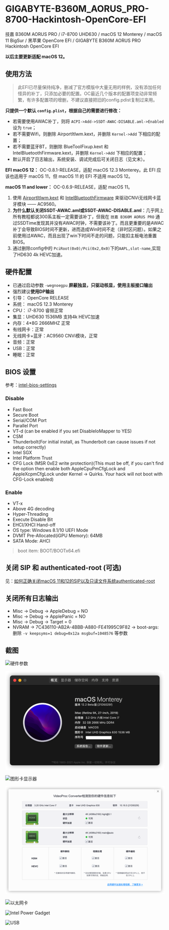 # GIGABYTE-B360M_AORUS_PRO-8700-Hackintosh-OpenCore-EFI

技嘉 B360M AORUS PRO / i7-8700 UHD630 / macOS 12 Monterey / macOS 11 BigSur / 黑苹果 OpenCore EFI / GIGABYTE B360M AORUS PRO Hackintosh OpenCore EFI

**以后主要更新适配 macOS 12。**

## 使用方法

>此EFI已尽量保持纯净，删减了官方模版中大量无用的样例，没有添加任何怪异的补丁，只添加必要的配置。OC最近几个版本的配置项变动非常频繁，有许多配置项的增删，不建议直接把旧的config.pdist复制过来用。

**只提供一个默认 `config.plist`，根据自己的需要进行修改：**

- 若需要使用AWAC补丁，则将 `ACPI->Add->SSDT-AWAC-DISABLE.aml->Enabled` 设为 `true`；
- 若不需要Wifi，则删除 AirportItlwm.kext，并删除 `Kernel->Add` 下相应的配置；
- 若不需要蓝牙BT，则删除 BlueToolFixup.kext 和 IntelBluetoothFirmware.kext，并删除 `Kernel->Add` 下相应的配置；
- 默认开启了日志输出，系统安装、调试完成后可关闭日志（见文末）。

**EFI macOS 12：** OC-0.8.1-RELEASE，适配 macOS 12.3 Monterey。此 EFI 应该也适用于 macOS 11，但 macOS 11 的 EFI 不适用 macOS 12。

**macOS 11 and lower：** OC-0.6.9-RELEASE，适配 macOS 11。

1. 使用 [AirportItlwm.kext](https://github.com/OpenIntelWireless/itlwm) 和 [IntelBluetoothFirmware](https://github.com/OpenIntelWireless/IntelBluetoothFirmware) 来驱动CNVi无线网卡蓝牙模块 —— AC9560。
2. **为什么默认关闭SSDT-AWAC.aml或SSDT-AWAC-DISABLE.aml**：几乎网上所有教程都说300系主板一定需要该补丁，但我在 `技嘉 B360M AORUS PRO` 通过SSDTime发现其并没有AWAC时钟，不需要该补丁。而且更重要的是AWAC补丁会导致BIOS时间不更新，进而造成Win时间不走（非时区问题）。如果之前使用过AWAC，而且出现了win下时间不走的问题，只能扣主板电池重置BIOS。
3. 通过删除config中的 `PciRoot(0x0)/Pci(0x2,0x0)`下的`AAPL,slot-name`,实现了HD630 4k HEVC加速。

## 硬件配置

- 已通过启动参数 `-wegnoegpu` **屏蔽独显，只驱动核显，使用主板接口输出**
- 强烈建议**使用DP输出**
- 引导： OpenCore RELEASE
- 系统： macOS 12.3 Monterey
- CPU： i7-8700 睿频正常
- 集显：UHD630 1536MB 支持4k HEVC加速
- 内存：4*8G 2666MHZ 正常
- 有线网卡：正常
- 无线网卡+蓝牙：AC9560 CNVi模块，正常
- 音频：正常
- USB：正常
- 睡眠：正常

## BIOS 设置

参考：[intel-bios-settings](https://dortania.github.io/OpenCore-Install-Guide/config.plist/coffee-lake.html#intel-bios-settings)

### Disable

- Fast Boot
- Secure Boot
- Serial/COM Port
- Parallel Port
- VT-d (can be enabled if you set DisableIoMapper to YES)
- CSM
- Thunderbolt(For initial install, as Thunderbolt can cause issues if not setup correctly)
- Intel SGX
- Intel Platform Trust
- CFG Lock (MSR 0xE2 write protection)(This must be off, if you can't find the option then enable both AppleCpuPmCfgLock and AppleXcpmCfgLock under Kernel -> Quirks. Your hack will not boot with CFG-Lock enabled)

### Enable

- VT-x
- Above 4G decoding
- Hyper-Threading
- Execute Disable Bit
- EHCI/XHCI Hand-off
- OS type: Windows 8.1/10 UEFI Mode
- DVMT Pre-Allocated(iGPU Memory): 64MB
- SATA Mode: AHCI

> boot item: BOOT/BOOTx64.efi

## 关闭 SIP 和 authenticated-root (可选)

见：[如何正确关闭macOS 11和12的SIP以及只读文件系统authenticated-root](https://x.medemede.cn/archives/ru-he-zheng-que-guan-bi-m-a-c-o-s--1-1-he-1-2-de-s-i-p-yi-ji-zhi-du-wen-jian-xi-tong)

## 关闭所有日志输出

- Misc -> Debug -> AppleDebug = NO
- Misc -> Debug -> ApplePanic = NO
- Misc -> Debug -> Target = 0
- NVRAM -> 7C436110-AB2A-4BBB-A880-FE41995C9F82 -> boot-args: 删除 `-v keepsyms=1 debug=0x12a msgbuf=1048576` 等参数

## 截图

![硬件参数](readme_images/硬件参数.png)

![关于本机](images/../readme_images/macOS12.png)

![图形卡显示器](images/../readme_images/图形卡显示器.png)

![UHD630 4K HEVC](images/../readme_images/UHD630%204K%20HEVC.png)

![以太网卡](images/../readme_images/网络.png)

![Intel Power Gadget](images/../readme_images/Intel%20Power%20Gadget.png)

![USB](images/../readme_images/USB.png)
